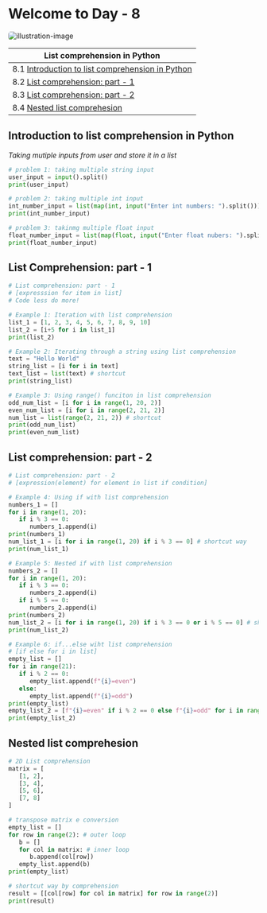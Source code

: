 # Welcome to Day - 8

<img style="border-radius: 5px" src="https://training-blog-uploads.internshala.com/blog/wp-content/uploads/2023/06/python-list-comprehension-2048x854.jpg.webp" alt="illustration-image" />

| List comprehension in Python                                                                      |
| ------------------------------------------------------------------------------------------------- |
| 8.1 [Introduction to list comprehension in Python](#introduction-to-list-comprehension-in-python) |
| 8.2 [List comprehension: part - 1](#list-comprehension-part---1)                                  |
| 8.3 [List comprehension: part - 2](#list-comprehension-part---2)                                  |
| 8.4 [Nested list comprehesion](#list-comprehension-part---2)                                      |

## Introduction to list comprehension in Python

_Taking mutiple inputs from user and store it in a list_

```python
# problem 1: taking multiple string input
user_input = input().split()
print(user_input)

# problem 2: taking multiple int input
int_number_input = list(map(int, input("Enter int numbers: ").split()))
print(int_number_input)

# problem 3: takinmg multiple float input
float_number_input = list(map(float, input("Enter float nubers: ").split()))
print(float_number_input)
```

## List Comprehension: part - 1

```python
# List comprehension: part - 1
# [expresssion for item in list]
# Code less do more!

# Example 1: Iteration with list comprehension
list_1 = [1, 2, 3, 4, 5, 6, 7, 8, 9, 10]
list_2 = [i+5 for i in list_1]
print(list_2)

# Example 2: Iterating through a string using list comprehension
text = "Hello World"
string_list = [i for i in text]
text_list = list(text) # shortcut
print(string_list)

# Example 3: Using range() funciton in list comprehension
odd_num_list = [i for i in range(1, 20, 2)]
even_num_list = [i for i in range(2, 21, 2)]
num_list = list(range(2, 21, 2)) # shortcut
print(odd_num_list)
print(even_num_list)
```

## List comprehension: part - 2

```python
# List comprehension: part - 2
# [expression(element) for element in list if condition]

# Example 4: Using if with list comprehension
numbers_1 = []
for i in range(1, 20):
   if i % 3 == 0:
      numbers_1.append(i)
print(numbers_1)
num_list_1 = [i for i in range(1, 20) if i % 3 == 0] # shortcut way
print(num_list_1)

# Example 5: Nested if with list comprehension
numbers_2 = []
for i in range(1, 20):
   if i % 3 == 0:
      numbers_2.append(i)
   if i % 5 == 0:
      numbers_2.append(i)
print(numbers_2)
num_list_2 = [i for i in range(1, 20) if i % 3 == 0 or i % 5 == 0] # shortcut way
print(num_list_2)

# Example 6: if...else wiht list comprehension
# [if else for i in list]
empty_list = []
for i in range(21):
   if i % 2 == 0:
      empty_list.append(f"{i}=even")
   else:
      empty_list.append(f"{i}=odd")
print(empty_list)
empty_list_2 = [f"{i}=even" if i % 2 == 0 else f"{i}=odd" for i in range(21)] # shortcut way
print(empty_list_2)
```

## Nested list comprehesion

```python
# 2D List comprehension
matrix = [
   [1, 2],
   [3, 4],
   [5, 6],
   [7, 8]
]

# transpose matrix e conversion
empty_list = []
for row in range(2): # outer loop
   b = []
   for col in matrix: # inner loop
      b.append(col[row])
   empty_list.append(b)
print(empty_list)

# shortcut way by comprehension
result = [[col[row] for col in matrix] for row in range(2)]
print(result)
```

